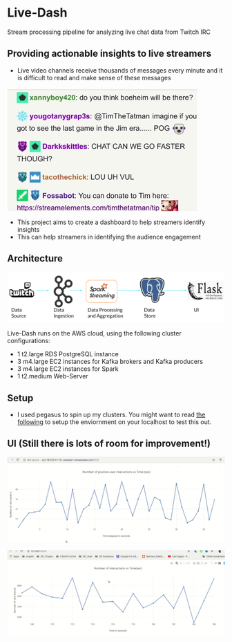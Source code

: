 # Live-Dash
Stream processing pipeline for analyzing live chat data from Twitch IRC

## Providing actionable insights to live streamers
- Live video channels receive thousands of messages every minute and it is difficult to read and make sense of these messages 

![Alt text](src/docs/chat_section_small.gif "LiveChat")

- This project aims to create a dashboard to help streamers identify insights 
- This can help streamers in identifying the audience engagement 




## Architecture
![Alt text](src/docs/pipeline.png "Architecture")

Live-Dash runs on the AWS cloud, using the following cluster configurations:

- 1 t2.large RDS PostgreSQL instance
- 3 m4.large EC2 instances for Kafka brokers and Kafka producers
- 3 m4.large EC2 instances for Spark 
- 1 t2.medium Web-Server

## Setup
- I used pegasus to spin up my clusters. You might want to read [the following](src/README.md)
to setup the enviornment on your localhost to test this out. 

## UI (Still there is lots of room for improvement!)

![Alt text](/positive_comments.gif "Number of positive comments over time")

![Alt text](/Peek_num_interactions_vs_time.gif "Number of user interactions over time")
	
